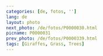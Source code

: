 ```yaml
---
categories: [de, fotos, '']
lang: de
layout: photo
next_photo: /de/fotos/P0000030.html
picname: P0000031
prev_photo: /de/fotos/P0000339.html
tags: [Giraffes, Grass, Trees]
---
```


